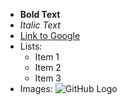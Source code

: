 -   **Bold Text**
-   _Italic Text_
-   [Link to Google](https://www.google.com)
-   Lists:
    -   Item 1
    -   Item 2
    -   Item 3
-   Images:
    ![GitHub Logo](/images/logo.png)
